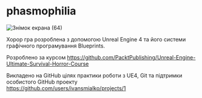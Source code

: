 # phasmophilia
![Знімок екрана (64)](https://user-images.githubusercontent.com/20575135/216049308-7d414f69-b0b8-4819-929a-617410689a96.png)

Хорор гра розроблена з допомогою Unreal Engine 4 та його системи графічного програмування Blueprints. 

Розроблено за курсом https://github.com/PacktPublishing/Unreal-Engine-Ultimate-Survival-Horror-Course

Викладено на GitHub цілях практики роботи з UE4, Git та підтримки особистого GitHub проекту https://github.com/users/ivansmialko/projects/1
